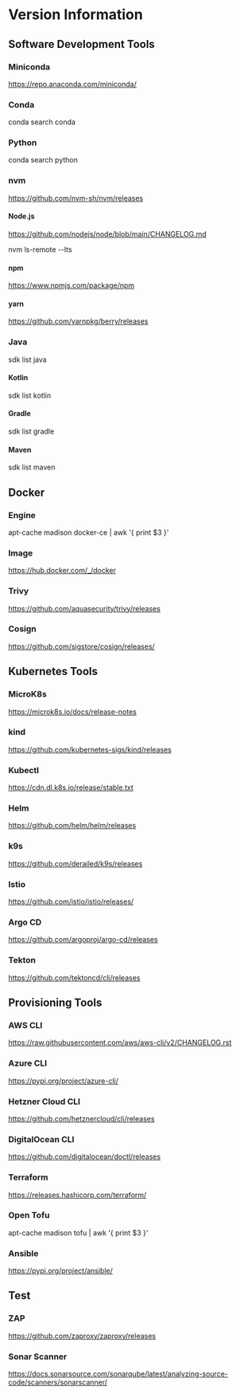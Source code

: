 # Version Information

## Software Development Tools

### Miniconda

<https://repo.anaconda.com/miniconda/>

### Conda

conda search conda

### Python

conda search python

### nvm

<https://github.com/nvm-sh/nvm/releases>

#### Node.js

<https://github.com/nodejs/node/blob/main/CHANGELOG.md>

nvm ls-remote --lts

#### npm

<https://www.npmjs.com/package/npm>

#### yarn

<https://github.com/yarnpkg/berry/releases>

### Java

sdk list java

#### Kotlin

sdk list kotlin

#### Gradle

sdk list gradle

#### Maven

sdk list maven

## Docker

### Engine

apt-cache madison docker-ce | awk '{ print $3 }'

### Image

<https://hub.docker.com/_/docker>

### Trivy

<https://github.com/aquasecurity/trivy/releases>

### Cosign

<https://github.com/sigstore/cosign/releases/>

## Kubernetes Tools

### MicroK8s

<https://microk8s.io/docs/release-notes>

### kind

<https://github.com/kubernetes-sigs/kind/releases>

### Kubectl

<https://cdn.dl.k8s.io/release/stable.txt>

### Helm

<https://github.com/helm/helm/releases>

### k9s

<https://github.com/derailed/k9s/releases>

### Istio

<https://github.com/istio/istio/releases/>

### Argo CD

<https://github.com/argoproj/argo-cd/releases>

### Tekton

<https://github.com/tektoncd/cli/releases>

## Provisioning Tools

### AWS CLI

<https://raw.githubusercontent.com/aws/aws-cli/v2/CHANGELOG.rst>

### Azure CLI

<https://pypi.org/project/azure-cli/>

### Hetzner Cloud CLI

<https://github.com/hetznercloud/cli/releases>

### DigitalOcean CLI

<https://github.com/digitalocean/doctl/releases>

### Terraform

<https://releases.hashicorp.com/terraform/>

### Open Tofu

apt-cache madison tofu | awk '{ print $3 }'

### Ansible

<https://pypi.org/project/ansible/>

## Test

### ZAP

<https://github.com/zaproxy/zaproxy/releases>

### Sonar Scanner

<https://docs.sonarsource.com/sonarqube/latest/analyzing-source-code/scanners/sonarscanner/>

